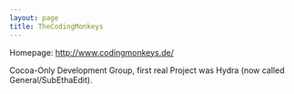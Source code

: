 ```yaml
---
layout: page
title: TheCodingMonkeys
---
```


Homepage: http://www.codingmonkeys.de/

Cocoa-Only Development Group, first real Project was Hydra (now called General/SubEthaEdit).
